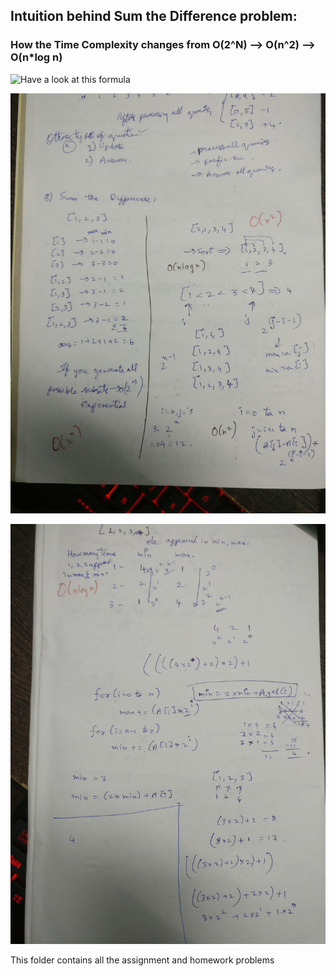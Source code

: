 

## Intuition behind Sum the Difference problem:

### How the Time Complexity changes from O(2^N) --> O(n^2) --> O(n*log n) 

![Have a look at this formula](https://en.wikipedia.org/wiki/Horner%27s_method)


![Sum the Difference 1](img/Sum%20the%20difference%201.jpg)

![Sum the Difference 1](img/Sum%20the%20difference%202.jpg)





This folder contains all the assignment and homework problems
